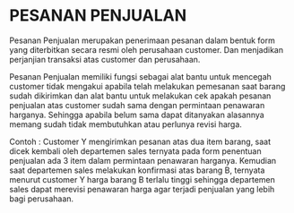 # PESANAN PENJUALAN


Pesanan Penjualan merupakan penerimaan pesanan dalam bentuk form yang diterbitkan secara resmi oleh perusahaan customer. Dan menjadikan perjanjian transaksi atas customer dan perusahaan.

Pesanan Penjualan memiliki fungsi sebagai alat bantu untuk mencegah customer tidak mengakui apabila telah melakukan pemesanan saat barang sudah dikirimkan dan alat bantu untuk melakukan cek apakah pesanan penjualan atas customer sudah sama dengan permintaan penawaran harganya. Sehingga apabila belum sama dapat ditanyakan alasannya memang sudah tidak membutuhkan atau perlunya revisi harga.

Contoh : Customer Y mengirimkan pesanan atas dua item barang, saat dicek kembali oleh departemen sales ternyata pada form penentuan penjualan ada 3 item dalam permintaan penawaran harganya. Kemudian saat departemen sales melakukan konfirmasi atas barang B, ternyata menurut customer Y harga barang B terlalu tinggi sehingga departemen sales dapat merevisi penawaran harga agar terjadi penjualan yang lebih bagi perusahaan. 